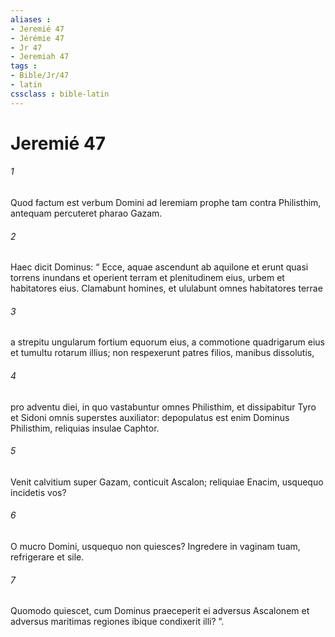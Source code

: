 ```yaml
---
aliases : 
- Jeremié 47
- Jérémie 47
- Jr 47
- Jeremiah 47
tags : 
- Bible/Jr/47
- latin
cssclass : bible-latin
---
```


# Jeremié 47

###### 1
Quod factum est verbum Domini ad Ieremiam prophe tam contra Philisthim, antequam percuteret pharao Gazam.
###### 2
Haec dicit Dominus: “ Ecce, aquae ascendunt ab aquilone et erunt quasi torrens inundans et operient terram et plenitudinem eius, urbem et habitatores eius. Clamabunt homines, et ululabunt omnes habitatores terrae
###### 3
a strepitu ungularum fortium equorum eius, a commotione quadrigarum eius et tumultu rotarum illius; non respexerunt patres filios, manibus dissolutis,
###### 4
pro adventu diei, in quo vastabuntur omnes Philisthim, et dissipabitur Tyro et Sidoni omnis superstes auxiliator: depopulatus est enim Dominus Philisthim, reliquias insulae Caphtor.
###### 5
Venit calvitium super Gazam, conticuit Ascalon; reliquiae Enacim, usquequo incidetis vos?
###### 6
O mucro Domini, usquequo non quiesces? Ingredere in vaginam tuam, refrigerare et sile.
###### 7
Quomodo quiescet, cum Dominus praeceperit ei adversus Ascalonem et adversus maritimas regiones ibique condixerit illi? ”.
